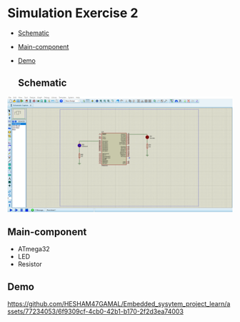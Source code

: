 # Simulation Exercise 2
- [Schematic](#Schematic)
- [Main-component](#Main-component)
- [Demo](#Demo)


  ## Schematic

<img src="https://github.com/HESHAM47GAMAL/Embedded_sysytem_project_learn/blob/main/Interface_P1/3.Timers/Proteus_simulation/4.Exercise3/Schematic.png">

  ## Main-component

- ATmega32
- LED 
- Resistor

## Demo 

https://github.com/HESHAM47GAMAL/Embedded_sysytem_project_learn/assets/77234053/6f9309cf-4cb0-42b1-b170-2f2d3ea74003


